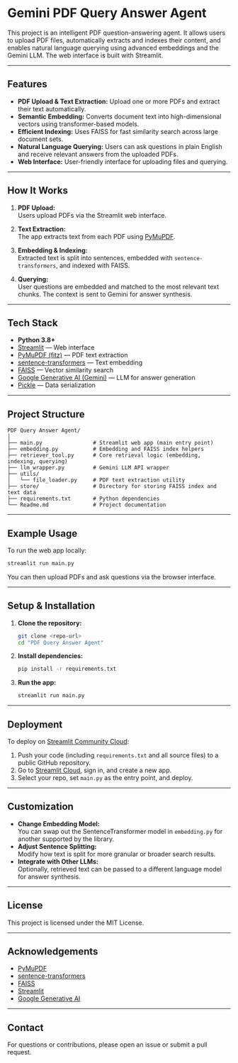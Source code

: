 # Gemini PDF Query Answer Agent

This project is an intelligent PDF question-answering agent. It allows users to upload PDF files, automatically extracts and indexes their content, and enables natural language querying using advanced embeddings and the Gemini LLM. The web interface is built with Streamlit.

---

## Features

- **PDF Upload & Text Extraction:** Upload one or more PDFs and extract their text automatically.
- **Semantic Embedding:** Converts document text into high-dimensional vectors using transformer-based models.
- **Efficient Indexing:** Uses FAISS for fast similarity search across large document sets.
- **Natural Language Querying:** Users can ask questions in plain English and receive relevant answers from the uploaded PDFs.
- **Web Interface:** User-friendly interface for uploading files and querying.

---

## How It Works

1. **PDF Upload:**  
   Users upload PDFs via the Streamlit web interface.

2. **Text Extraction:**  
   The app extracts text from each PDF using [PyMuPDF](https://pymupdf.readthedocs.io/).

3. **Embedding & Indexing:**  
   Extracted text is split into sentences, embedded with `sentence-transformers`, and indexed with FAISS.

4. **Querying:**  
   User questions are embedded and matched to the most relevant text chunks. The context is sent to Gemini for answer synthesis.

---

## Tech Stack

- **Python 3.8+**
- [Streamlit](https://streamlit.io/) — Web interface
- [PyMuPDF (fitz)](https://pymupdf.readthedocs.io/) — PDF text extraction
- [sentence-transformers](https://www.sbert.net/) — Text embedding
- [FAISS](https://faiss.ai/) — Vector similarity search
- [Google Generative AI (Gemini)](https://ai.google.dev/) — LLM for answer generation
- [Pickle](https://docs.python.org/3/library/pickle.html) — Data serialization

---

## Project Structure

```
PDF Query Answer Agent/
│
├── main.py                # Streamlit web app (main entry point)
├── embedding.py           # Embedding and FAISS index helpers
├── retriever_tool.py      # Core retrieval logic (embedding, indexing, querying)
├── llm_wrapper.py         # Gemini LLM API wrapper
├── utils/
│   └── file_loader.py     # PDF text extraction utility
├── store/                 # Directory for storing FAISS index and text data
├── requirements.txt       # Python dependencies
└── Readme.md              # Project documentation
```

---

## Example Usage

To run the web app locally:

```sh
streamlit run main.py
```

You can then upload PDFs and ask questions via the browser interface.

---

## Setup & Installation

1. **Clone the repository:**
   ```sh
   git clone <repo-url>
   cd "PDF Query Answer Agent"
   ```

2. **Install dependencies:**
   ```sh
   pip install -r requirements.txt
   ```

3. **Run the app:**
   ```sh
   streamlit run main.py
   ```

---

## Deployment

To deploy on [Streamlit Community Cloud](https://streamlit.io/cloud):

1. Push your code (including `requirements.txt` and all source files) to a public GitHub repository.
2. Go to [Streamlit Cloud](https://streamlit.io/cloud), sign in, and create a new app.
3. Select your repo, set `main.py` as the entry point, and deploy.

---

## Customization

- **Change Embedding Model:**  
  You can swap out the SentenceTransformer model in `embedding.py` for another supported by the library.
- **Adjust Sentence Splitting:**  
  Modify how text is split for more granular or broader search results.
- **Integrate with Other LLMs:**  
  Optionally, retrieved text can be passed to a different language model for answer synthesis.

---

## License

This project is licensed under the MIT License.

---

## Acknowledgements

- [PyMuPDF](https://pymupdf.readthedocs.io/)
- [sentence-transformers](https://www.sbert.net/)
- [FAISS](https://faiss.ai/)
- [Streamlit](https://streamlit.io/)
- [Google Generative AI](https://ai.google.dev/)

---

## Contact

For questions or contributions, please open an issue or submit a pull request.